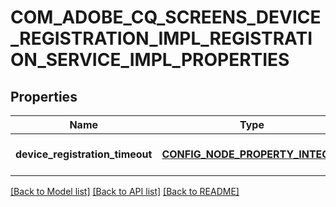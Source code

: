 # COM_ADOBE_CQ_SCREENS_DEVICE_REGISTRATION_IMPL_REGISTRATION_SERVICE_IMPL_PROPERTIES

## Properties
Name | Type | Description | Notes
------------ | ------------- | ------------- | -------------
**device_registration_timeout** | [**CONFIG_NODE_PROPERTY_INTEGER**](configNodePropertyInteger.md) |  | [optional] [default to null]

[[Back to Model list]](../README.md#documentation-for-models) [[Back to API list]](../README.md#documentation-for-api-endpoints) [[Back to README]](../README.md)


